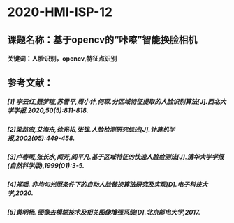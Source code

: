 # 2020-HMI-ISP-12
## 课题名称：基于opencv的“咔嚓”智能换脸相机
#### 关键词：人脸识别，opencv,特征点识别
## 参考文献：
##### [1] 李云红,聂梦瑄,苏雪平,周小计,何琛.分区域特征提取的人脸识别算法[J].西北大学学报.2020,50(5):811-818.
##### [2]梁路宏,艾海舟,徐光祐,张钹.人脸检测研究综述[J].计算机学报,2002(05):449-458.
##### [3]卢春雨,张长水,闻芳,阎平凡.基于区域特征的快速人脸检测法[J].清华大学学报(自然科学版),1999(01):3-5.
##### [4]郑瑶. 非均匀光照条件下的自动人脸替换算法研究及实现[D].电子科技大学,2020.
##### [5]黄明杨. 图像去模糊技术及相关图像增强系统[D].北京邮电大学,2017.
